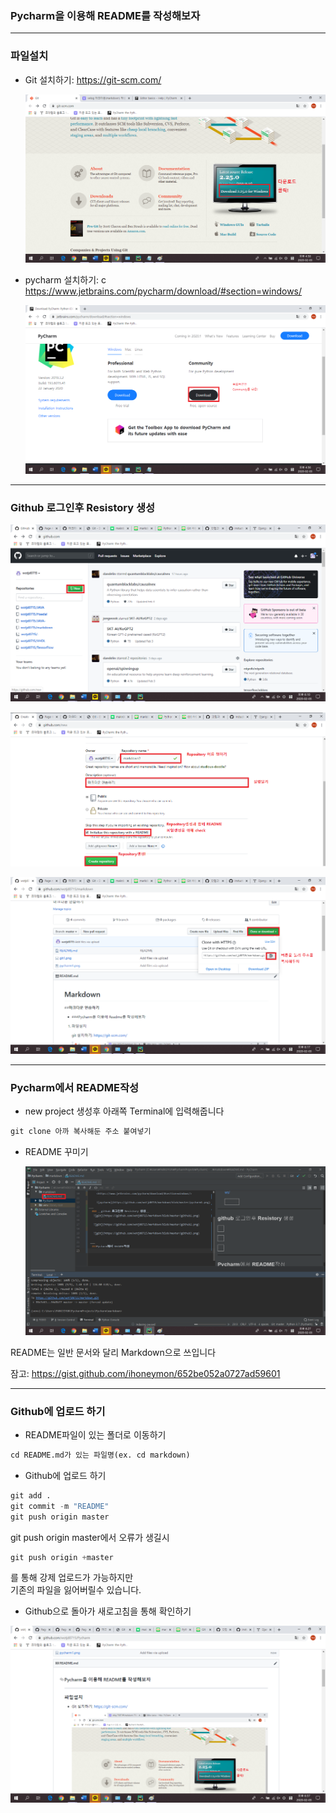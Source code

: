 ### Pycharm을 이용해 README를 작성해보자
* * *
 ### __파일설치__

   - Git 설치하기: <https://git-scm.com/>
       
     ![git](https://github.com/wotjd0715/Pycharm/blob/master/git1.png)
      
   - pycharm 설치하기: c
     <https://www.jetbrains.com/pycharm/download/#section=windows/>
        
     ![pycharm](https://github.com/wotjd0715/Pycharm/blob/master/pycharm1.png)
___
  ### __Github 로그인후 Resistory 생성__
   ![git](https://github.com/wotjd0715/Pycharm/blob/master/github1.png)
   
   ![git](https://github.com/wotjd0715/Pycharm/blob/master/github2.png) 
   
   ![git](https://github.com/wotjd0715/Pycharm/blob/master/github3.png)
   
 ___
  ### Pycharm에서 README작성
  - new project 생성후 아래쪽 Terminal에   입력해줍니다
  ```python
  git clone 아까 복사해둔 주소 붙여넣기 
  ```
 - README 꾸미기
 
   ![git](https://github.com/wotjd0715/Pycharm/blob/master/p2.png)
  
  README는 일반 문서와 달리 Markdown으로 쓰입니다
  
  잠고: <https://gist.github.com/ihoneymon/652be052a0727ad59601>

---
### Github에 업로드 하기

 - README파일이 있는 폴더로 이동하기
 ```python
 cd README.md가 있는 파일명(ex. cd markdown)
 ```
 - Github에 업로드 하기 
 ```python
 git add .
 git commit -m "README"
 git push origin master
 ```
 git push origin master에서 오류가 생길시 
 ```python
git push origin +master 
```
를 통해 강제 업로드가 가능하지만    
기존의 파일을 잃어버릴수 있습니다.
 - Github으로 돌아가 새로고침을 통해 확인하기
 
 ![git](https://github.com/wotjd0715/Pycharm/blob/master/p3.png)
    
